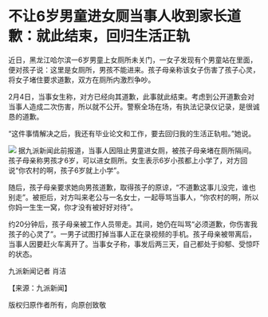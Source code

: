 # 不让6岁男童进女厕当事人收到家长道歉：就此结束，回归生活正轨

近日，黑龙江哈尔滨一6岁男童上女厕所未关门，一女子发现有个男童站在里面，便对孩子说：这里是女厕所，男孩不能进来。孩子母亲称该女子伤害了孩子心灵，将女子堵住要求道歉，双方在厕所内激烈争吵。

2月4日，当事女生称，对方已经向其道歉，此事就此结束。考虑到公开道歉会对当事人造成二次伤害，所以就不公开。警察全场在场，有执法记录仪记录，是很诚恳的道歉。

“这件事情解决之后，我还有毕业论文和工作，要去回归我的生活正轨啦。”她说。

![](https://inews.gtimg.com/newsapp_bt/0/15643802644/1000)
据九派新闻此前报道，当事人因阻止男童进女厕，被孩子母亲堵在厕所隔间。孩子母亲称男孩才6岁，可以进女厕所。女生表示6岁小孩都上小学了，对方回说“你农村的啊，孩子6岁就上小学”。

随后，孩子母亲要求她向男孩道歉，取得孩子的原谅，“不道歉这事儿没完，谁也别走”。被拒后，对方叫来老公与一名女士，一起辱骂当事人，“你农村的啊，所以你妈一生生一窝，你才没有被好好对待”。

约20分钟后，孩子母亲被工作人员带走。其间，她仍在叫骂“必须道歉，你伤害我孩子的心灵了”。一男子试图打掉当事人正在录视频的手机。孩子母亲被带离后，当事人因要赶火车离开了。当事女子称，事发后两三天，自己都处于抑郁、受惊吓的状态。

九派新闻记者 肖洁

【来源：九派新闻】

版权归原作者所有，向原创致敬

